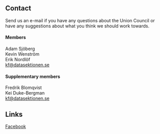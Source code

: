 ## Contact

Send us an e-mail if you have any questions about the Union Council or have any suggestions about what you think we should work towards.

#### Members

Adam Sjöberg</br>
Kevin Wenström</br>
Erik Nordlöf</br>
[kf@datasektionen.se](mailto:kf@datasektionen.se)

#### Supplementary members

Fredrik Blomqvist</br>
Kei Duke-Bergman</br>
[kf@datasektionen.se](mailto:kf@datasektionen.se)

## Links

[Facebook](https://facebook.com/KF.Data)
